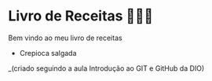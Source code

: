 # Livro de Receitas 🧑🏻‍🍳

Bem vindo ao meu livro de receitas

- Crepioca salgada

_(criado seguindo a aula Introdução ao GIT e GitHub da DIO)
